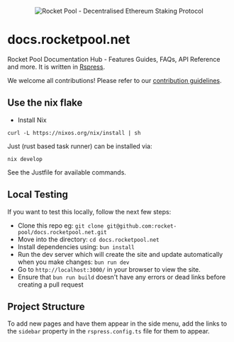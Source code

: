 <p align="center">
  <img src="https://raw.githubusercontent.com/rocket-pool/rocketpool/master/images/logo.png?raw=true" alt="Rocket Pool - Decentralised Ethereum Staking Protocol" />
</p>

# docs.rocketpool.net

Rocket Pool Documentation Hub - Features Guides, FAQs, API Reference and more. It is written in [Rspress](https://rspress.dev/).

We welcome all contributions! Please refer to our [contribution guidelines](./contributing.md).

## Use the nix flake

- Install Nix

```
curl -L https://nixos.org/nix/install | sh
```

Just (rust based task runner) can be installed via:

```
nix develop
```

See the Justfile for available commands.

## Local Testing

If you want to test this locally, follow the next few steps:

- Clone this repo eg: `git clone git@github.com:rocket-pool/docs.rocketpool.net.git`
- Move into the directory: `cd docs.rocketpool.net`
- Install dependencies using: `bun install`
- Run the dev server which will create the site and update automatically when you make changes: `bun run dev`
- Go to `http://localhost:3000/` in your browser to view the site.
- Ensure that `bun run build` doesn't have any errors or dead links before creating a pull request

## Project Structure

To add new pages and have them appear in the side menu, add the links to the `sidebar` property in the `rspress.config.ts` file for them to appear.

